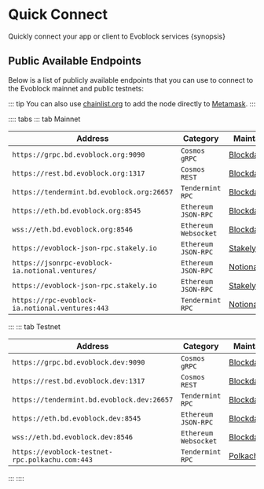 <!--
order: 2
-->

# Quick Connect

Quickly connect your app or client to Evoblock services {synopsis}

## Public Available Endpoints

Below is a list of publicly available endpoints that you can use to connect to the Evoblock mainnet and
public testnets:

::: tip
You can also use [chainlist.org](https://chainlist.org/) to add the node directly to [Metamask](./../users/wallets/metamask.md#automatic-import).
:::

<!-- markdown-link-check-disable -->
:::: tabs
::: tab Mainnet

| Address                                       | Category               | Maintainer                              |
| --------------------------------------------- | ---------------------- | --------------------------------------- |
| `https://grpc.bd.evoblock.org:9090`              | `Cosmos` `gRPC`        | [Blockdaemon](https://blockdaemon.com/) |
| `https://rest.bd.evoblock.org:1317`              | `Cosmos` `REST`        | [Blockdaemon](https://blockdaemon.com/) |
| `https://tendermint.bd.evoblock.org:26657`       | `Tendermint` `RPC`     | [Blockdaemon](https://blockdaemon.com/) |
| `https://eth.bd.evoblock.org:8545`               | `Ethereum` `JSON-RPC`  | [Blockdaemon](https://blockdaemon.com/) |
| `wss://eth.bd.evoblock.org:8546`                 | `Ethereum` `Websocket` | [Blockdaemon](https://blockdaemon.com/) |
| `https://evoblock-json-rpc.stakely.io`           | `Ethereum` `JSON-RPC`  | [Stakely](https://stakely.io/)          |
| `https://jsonrpc-evoblock-ia.notional.ventures/` | `Ethereum` `JSON-RPC`  | [Notional](https://notional.finance/)   |
| `https://evoblock-json-rpc.stakely.io`           | `Ethereum` `JSON-RPC`  | [Stakely](https://stakely.io)           |
| `https://rpc-evoblock-ia.notional.ventures:443`  | `Tendermint` `RPC`     | [Notional](https://notional.finance/)   |
:::
::: tab Testnet
<!-- markdown-link-check-disable -->

| Address                                      | Category               | Maintainer                              |
| -------------------------------------------- | ---------------------- | --------------------------------------- |
| `https://grpc.bd.evoblock.dev:9090`             | `Cosmos` `gRPC`        | [Blockdaemon](https://blockdaemon.com/) |
| `https://rest.bd.evoblock.dev:1317`             | `Cosmos` `REST`        | [Blockdaemon](https://blockdaemon.com/) |
| `https://tendermint.bd.evoblock.dev:26657`      | `Tendermint` `RPC`     | [Blockdaemon](https://blockdaemon.com/) |
| `https://eth.bd.evoblock.dev:8545`              | `Ethereum` `JSON-RPC`  | [Blockdaemon](https://blockdaemon.com/) |
| `wss://eth.bd.evoblock.dev:8546`                | `Ethereum` `Websocket` | [Blockdaemon](https://blockdaemon.com/) |
| `https://evoblock-testnet-rpc.polkachu.com:443` | `Tendermint` `RPC`     | [Polkachu](https://polkachu.com)        |
:::
::::
